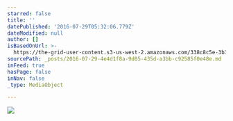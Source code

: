 ```yaml
---
starred: false
title: ''
datePublished: '2016-07-29T05:32:06.779Z'
dateModified: null
author: []
isBasedOnUrl: >-
  https://the-grid-user-content.s3-us-west-2.amazonaws.com/338c8c5e-3b3d-4870-8559-0da74a566cb1.jpg
sourcePath: _posts/2016-07-29-4e4d1f8a-9d05-435d-a3bb-c92585f0e48e.md
inFeed: true
hasPage: false
inNav: false
_type: MediaObject

---
```

![](https://the-grid-user-content.s3-us-west-2.amazonaws.com/338c8c5e-3b3d-4870-8559-0da74a566cb1.jpg)